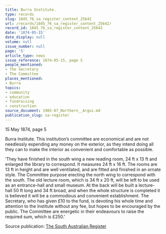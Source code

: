 ```yaml
---
title: Burra Institute.
type: records
slug: 1845_76_sa_register_content_25642
url: /records/1845_76_sa_register_content_25642/
record_id: 1845_76_sa_register_content_25642
date: '1874-05-15'
date_display: null
volume: null
issue_number: null
page: '5'
article_type: news
issue_reference: 1874-05-15, page 5
people_mentioned:
- The Secretary
- The Committee
places_mentioned:
- Burra
topics:
- community
- education
- fundraising
- construction
source_document: 1985-87_Northern__Argus.md
publication_slug: sa-register
---
```


15 May 1874, page 5

Burra Institute.  This institution’s committee are economical and are not needlessly expending any money on the exterior, as they intend doing all they can to make the interior as convenient and comfortable as possible.

‘They have finished in the south wing a new reading room, 24 ft x 13 ft and enlarged the library to correspond.  It measures 24 ft x 16 ft.  The rooms are 13 ft in height and are well ventilated, and are fitted and finished in an ornate style.  The Committee purpose erecting the north wing to correspond with the south.  The old lecture room, which is 34 ft x 20 ft, will be left to be used as an entrance-hall and small museum.  At the back will be built a lecture-hall 50 ft long and 34 ft broad, and when the whole structure is completed it is believed it will be a commodious and convenient establishment.  The Secretary, who has given £10 to the fund, is devoting his whole time and attention to the Institute without any fee, but hopes to be encouraged by the public.  The Committee are energetic in their endeavours to raise the required sum, which is £250.’

Source publication: [The South Australian Register](/publications/sa-register/)

